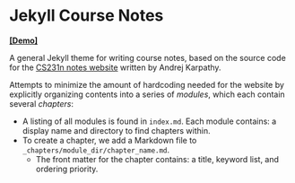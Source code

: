 # Jekyll Course Notes

**[[Demo]](https://brentyi.github.io/jekyll-course-notes)**

A general Jekyll theme for writing course notes, based on the source code for
the [CS231n notes website](https://github.com/cs231n/cs231n.github.io) written
by Andrej Karpathy.

Attempts to minimize the amount of hardcoding needed for the website by
explicitly organizing contents into a series of _modules_, which each contain
several _chapters_:

- A listing of all modules is found in `index.md`. Each module contains: a
  display name and directory to find chapters within.
- To create a chapter, we add a Markdown file to
  `_chapters/module_dir/chapter_name.md`.
  - The front matter for the chapter contains: a title, keyword list, and
    ordering priority.

